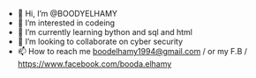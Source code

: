 - 👋 Hi, I’m @BOODYELHAMY
- 👀 I’m interested in codeing
- 🌱 I’m currently learning bython and sql and html
- 💞️ I’m looking to collaborate on
  cyber security 
- 📫 How to reach me boodelhamy1994@gmail.com / or my F.B / https://www.facebook.com/booda.elhamy

<!---
BOODYELHAMY/BOODYELHAMY is a ✨ special ✨ repository because its `README.md` (this file) appears on your GitHub profile.
You can click the Preview link to take a look at your changes.
--->
